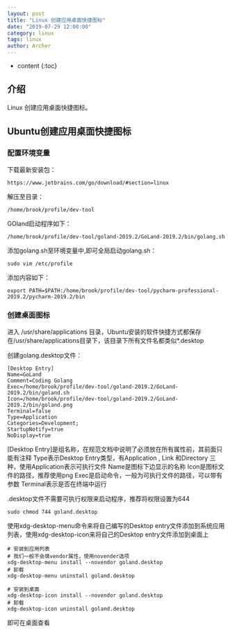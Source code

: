 ```yaml
---
layout: post
title: "Linux 创建应用桌面快捷图标"
date: "2019-07-29 12:00:00"
category: linux
tags: linux
author: Archer
---
```

* content
{:toc}

## 介绍

Linux 创建应用桌面快捷图标。




## Ubuntu创建应用桌面快捷图标

### 配置环境变量

下载最新安装包：

```text
https://www.jetbrains.com/go/download/#section=linux
```

解压至目录：

```text
/home/brook/profile/dev-tool
```

GOland启动程序如下：

```shell
/home/brook/profile/dev-tool/goland-2019.2/GoLand-2019.2/bin/golang.sh
```

添加golang.sh至环境变量中,即可全局启动golang.sh：

```shell
sudo vim /etc/profile
```

添加内容如下：

```shell
export PATH=$PATH:/home/brook/profile/dev-tool/pycharm-professional-2019.2/pycharm-2019.2/bin
```

### 创建桌面图标

进入 /usr/share/applications 目录，Ubuntu安装的软件快捷方式都保存在/usr/share/applications目录下，该目录下所有文件名都类似*.desktop

创建golang.desktop文件：

```text
[Desktop Entry]
Name=GoLand
Comment=Coding Golang
Exec=/home/brook/profile/dev-tool/goland-2019.2/GoLand-2019.2/bin/goland.sh
Icon=/home/brook/profile/dev-tool/goland-2019.2/GoLand-2019.2/bin/goland.png
Terminal=false
Type=Application
Categories=Development;
StartupNotify=true
NoDisplay=true
```

[Desktop Entry]是组名称，在规范文档中说明了必须放在所有属性前，其前面只能有注释
Type表示Desktop Entry类型，有Application , Link 和Directory 三种，使用Application表示可执行文件
Name是图标下边显示的名称
Icon是图标文件的路径，推荐使用png
Exec是启动命令，一般为可执行文件的路径，可以带有参数
Terminal表示是否在终端中运行

.desktop文件不需要可执行权限来启动程序，推荐将权限设置为644

```shell
sudo chmod 744 goland.desktop
```

使用xdg-desktop-menu命令来将自己编写的Desktop entry文件添加到系统应用列表，使用xdg-desktop-icon来将自己的Desktop entry文件添加到桌面上

```shell
# 安装到应用列表
# 我们一般不会填vendor属性，使用novender选项
xdg-desktop-menu install --novendor goland.desktop
# 卸载
xdg-desktop-menu uninstall goland.desktop

# 安装到桌面
xdg-desktop-icon install --novendor goland.desktop
# 卸载
xdg-desktop-icon uninstall goland.desktop
```

即可在桌面查看
